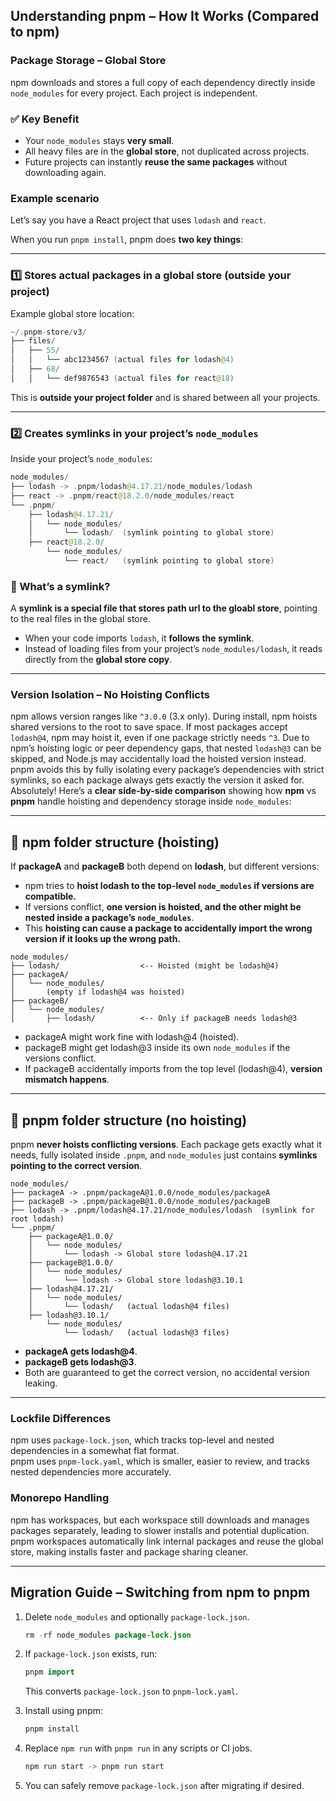 
## Understanding pnpm – How It Works (Compared to npm)

### Package Storage – Global Store  
npm downloads and stores a full copy of each dependency directly inside `node_modules` for every project. Each project is independent.  

### ✅ Key Benefit
- Your `node_modules` stays **very small**.
- All heavy files are in the **global store**, not duplicated across projects.
- Future projects can instantly **reuse the same packages** without downloading again.
  
### Example scenario  
Let’s say you have a React project that uses `lodash` and `react`.

When you run `pnpm install`, pnpm does **two key things**:

---

### 1️⃣ Stores actual packages in a **global store** (outside your project)

Example global store location:

```kotlin
~/.pnpm-store/v3/
├── files/
│   ├── 55/
│   │   └── abc1234567 (actual files for lodash@4)
│   ├── 68/
│   │   └── def9876543 (actual files for react@18)
```

This is **outside your project folder** and is shared between all your projects.

---

### 2️⃣ Creates symlinks in your project’s `node_modules`

Inside your project’s `node_modules`:

```kotlin
node_modules/
├── lodash -> .pnpm/lodash@4.17.21/node_modules/lodash
├── react -> .pnpm/react@18.2.0/node_modules/react
└── .pnpm/
    ├── lodash@4.17.21/
    │   └── node_modules/
    │       └── lodash/  (symlink pointing to global store)
    ├── react@18.2.0/
        └── node_modules/
            └── react/   (symlink pointing to global store)
```

### 🔗 What’s a symlink?
A **symlink is a special file that stores path url to the gloabl store**, pointing to the real files in the global store.

- When your code imports `lodash`, it **follows the symlink**.
- Instead of loading files from your project’s `node_modules/lodash`, it reads directly from the **global store copy**.

---

### Version Isolation – No Hoisting Conflicts  

npm allows version ranges like `^3.0.0` (3.x only). During install, npm hoists shared versions to the root to save space. If most packages accept `lodash@4`, npm may hoist it, even if one package strictly needs `^3`. Due to npm’s hoisting logic or peer dependency gaps, that nested `lodash@3` can be skipped, and Node.js may accidentally load the hoisted version instead. pnpm avoids this by fully isolating every package’s dependencies with strict symlinks, so each package always gets exactly the version it asked for.
Absolutely! Here’s a **clear side-by-side comparison** showing how **npm** vs **pnpm** handle hoisting and dependency storage inside `node_modules`:

---

## 📂 npm folder structure (hoisting)

If **packageA** and **packageB** both depend on **lodash**, but different versions:

- npm tries to **hoist lodash to the top-level `node_modules` if versions are compatible.**
- If versions conflict, **one version is hoisted, and the other might be nested inside a package’s `node_modules`**.
- This **hoisting can cause a package to accidentally import the wrong version if it looks up the wrong path.**

```
node_modules/
├── lodash/                  <-- Hoisted (might be lodash@4)
├── packageA/
│   └── node_modules/
│       (empty if lodash@4 was hoisted)
├── packageB/
│   └── node_modules/
│       ├── lodash/          <-- Only if packageB needs lodash@3
```

- packageA might work fine with lodash@4 (hoisted).
- packageB might get lodash@3 inside its own `node_modules` if the versions conflict.
- If packageB accidentally imports from the top level (lodash@4), **version mismatch happens**.

---

## 📂 pnpm folder structure (no hoisting)

pnpm **never hoists conflicting versions**. Each package gets exactly what it needs, fully isolated inside `.pnpm`, and `node_modules` just contains **symlinks pointing to the correct version**.

```
node_modules/
├── packageA -> .pnpm/packageA@1.0.0/node_modules/packageA
├── packageB -> .pnpm/packageB@1.0.0/node_modules/packageB
├── lodash -> .pnpm/lodash@4.17.21/node_modules/lodash  (symlink for root lodash)
└── .pnpm/
    ├── packageA@1.0.0/
    │   └── node_modules/
    │       └── lodash -> Global store lodash@4.17.21
    ├── packageB@1.0.0/
    │   └── node_modules/
    │       └── lodash -> Global store lodash@3.10.1
    ├── lodash@4.17.21/
    │   └── node_modules/
    │       └── lodash/   (actual lodash@4 files)
    ├── lodash@3.10.1/
        └── node_modules/
            └── lodash/   (actual lodash@3 files)
```

- **packageA gets lodash@4**.
- **packageB gets lodash@3**.
- Both are guaranteed to get the correct version, no accidental version leaking.

---

### Lockfile Differences  
npm uses `package-lock.json`, which tracks top-level and nested dependencies in a somewhat flat format.  
pnpm uses `pnpm-lock.yaml`, which is smaller, easier to review, and tracks nested dependencies more accurately.

### Monorepo Handling  
npm has workspaces, but each workspace still downloads and manages packages separately, leading to slower installs and potential duplication.  
pnpm workspaces automatically link internal packages and reuse the global store, making installs faster and package sharing cleaner.

---

## Migration Guide – Switching from npm to pnpm

1. Delete `node_modules` and optionally `package-lock.json`.
    ```kotlin
    rm -rf node_modules package-lock.json
    ```

2. If `package-lock.json` exists, run:
    ```kotlin
    pnpm import
    ```
    This converts `package-lock.json` to `pnpm-lock.yaml`.

3. Install using pnpm:
    ```kotlin
    pnpm install
    ```

4. Replace `npm run` with `pnpm run` in any scripts or CI jobs.
    ```kotlin
    npm run start -> pnpm run start
    ```

5. You can safely remove `package-lock.json` after migrating if desired.
